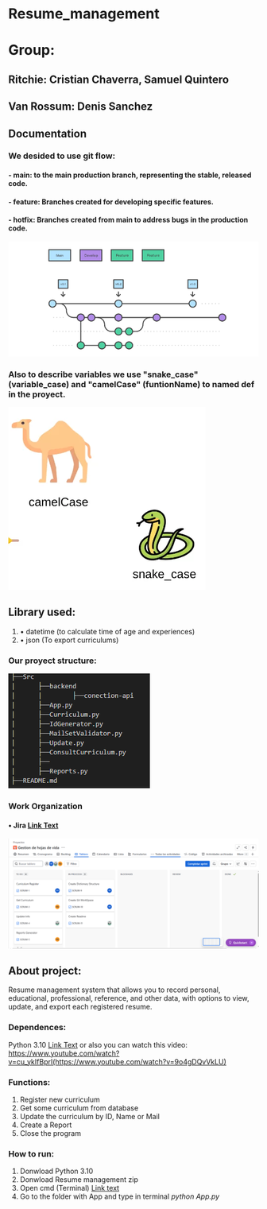 # Resume_management

# Group: 
## Ritchie: Cristian Chaverra, Samuel Quintero
## Van Rossum: Denis Sanchez

## Documentation


### We desided to use git flow: 
#### - main: to the main production branch, representing the stable, released code. 
#### - feature: Branches created for developing specific features.
#### - hotfix: Branches created from main to address  bugs in the production code.


![alt text](image-1.png)



### Also to describe variables we use "snake_case" (variable_case) and "camelCase" (funtionName) to named def in the proyect.


![alt text](image-2.png)



## Library used:
1. • datetime (to calculate time of age and experiences)
2. • json (To export curriculums)


### Our proyect structure:

![alt text](image-3.png)

 ### Work Organization

#### • Jira [Link Text](#)

![alt text](Jira_Table-First-Sprim.png)

## About project:

Resume management system that allows you to record personal, educational, professional, reference, and other data, with options to view, update, and export each registered resume.

### Dependences:
Python 3.10 [Link Text](#https://www.python.org/downloads/)
or also you can watch this video: https://www.youtube.com/watch?v=cu_ykIfBprI(https://www.youtube.com/watch?v=9o4gDQvVkLU)

### Functions:
 1. Register new curriculum
 2. Get some curriculum from database
 3. Update the curriculum by ID, Name or Mail
 4. Create a Report 
 5. Close the program

### How to run:

 1. Donwload Python 3.10
 2. Donwload Resume management zip
 3. Open cmd (Terminal) [Link text](#https://www.youtube.com/watch?v=JvHHgnOqW4w)
 4. Go to the folder with App and type in terminal *python App.py*
